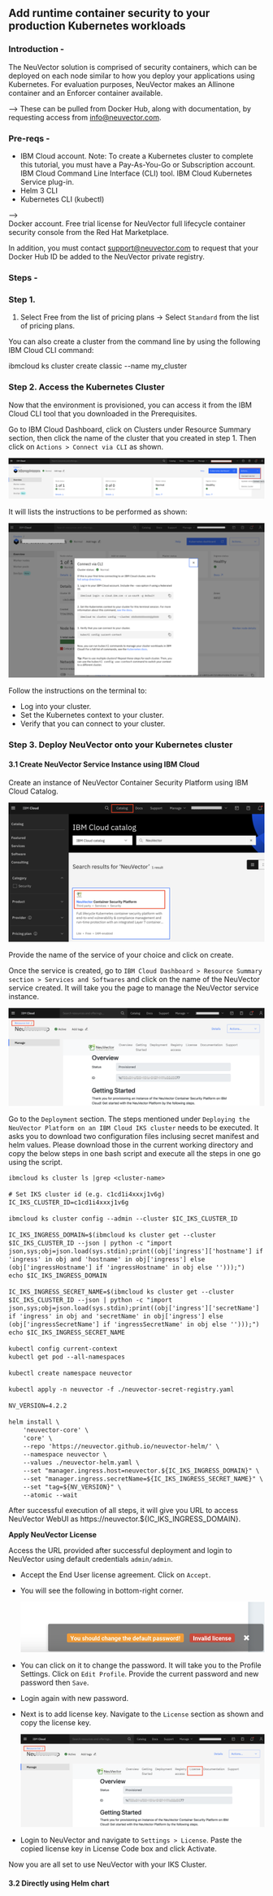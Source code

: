 ## Add runtime container security to your production Kubernetes workloads

### Introduction -

The NeuVector solution is comprised of security containers, which can be deployed on each node similar to how you deploy your applications using Kubernetes. 
For evaluation purposes, NeuVector makes an Allinone container and an Enforcer container available. 

--> These can be pulled from Docker Hub, along with documentation, by requesting access from info@neuvector.com.

### Pre-reqs -


* IBM Cloud account. Note: To create a Kubernetes cluster to complete this tutorial, you must have a Pay-As-You-Go or Subscription account.
    IBM Cloud Command Line Interface (CLI) tool.
    IBM Cloud Kubernetes Service plug-in.
* Helm 3 CLI
* Kubernetes CLI (kubectl)
    
-->    
    Docker account.
    Free trial license for NeuVector full lifecycle container security console from the Red Hat Marketplace.

In addition, you must contact support@neuvector.com to request that your Docker Hub ID be added to the NeuVector private registry.

### Steps -

### Step 1.

1. Select Free from the list of pricing plans -> Select `Standard` from the list of pricing plans.


You can also create a cluster from the command line by using the following IBM Cloud CLI command:

ibmcloud ks cluster create classic --name my_cluster

### Step 2. Access the Kubernetes Cluster

Now that the environment is provisioned, you can access it from the IBM Cloud CLI tool that you downloaded in the Prerequisites.

Go to IBM Cloud Dashboard, click on Clusters under Resource Summary section, then click the name of the cluster that you created in step 1. Then click on `Actions > Connect via CLI` as shown.

![](./images/connect-cli.png)

It will lists the instructions to be performed as shown:

![](./images/cli-cmds.png)

Follow the instructions on the terminal to:

* Log into your cluster.
* Set the Kubernetes context to your cluster.
* Verify that you can connect to your cluster.

### Step 3. Deploy NeuVector onto your Kubernetes cluster

#### 3.1 Create NeuVector Service Instance using IBM Cloud

Create an instance of NeuVector Container Security Platform using IBM Cloud Catalog. 

![](./images/NeuVector-CloudCatalog.png)

Provide the name of the service of your choice and click on create.

Once the service is created, go to `IBM Cloud Dashboard > Resource Summary section > Services and Softwares` and click on the name of the NeuVector service created. It will take you the page to manage the NeuVector service instance. 

![](./images/manage-service.png)

Go to the `Deployment` section. The steps mentioned under `Deploying the NeuVector Platform on an IBM Cloud IKS cluster` needs to be executed. It asks you to download two configuration files inclusing secret manifest and helm values. Please download those in the current working directory and copy the below steps in one bash script and execute all the steps in one go using the script.

```
ibmcloud ks cluster ls |grep <cluster-name>

# Set IKS cluster id (e.g. c1cd1i4xxxj1v6g)
IC_IKS_CLUSTER_ID=c1cd1i4xxxj1v6g

ibmcloud ks cluster config --admin --cluster $IC_IKS_CLUSTER_ID

IC_IKS_INGRESS_DOMAIN=$(ibmcloud ks cluster get --cluster $IC_IKS_CLUSTER_ID --json | python -c "import json,sys;obj=json.load(sys.stdin);print((obj['ingress']['hostname'] if 'ingress' in obj and 'hostname' in obj['ingress'] else (obj['ingressHostname'] if 'ingressHostname' in obj else '')));")
echo $IC_IKS_INGRESS_DOMAIN

IC_IKS_INGRESS_SECRET_NAME=$(ibmcloud ks cluster get --cluster $IC_IKS_CLUSTER_ID --json | python -c "import json,sys;obj=json.load(sys.stdin);print((obj['ingress']['secretName'] if 'ingress' in obj and 'secretName' in obj['ingress'] else (obj['ingressSecretName'] if 'ingressSecretName' in obj else '')));")
echo $IC_IKS_INGRESS_SECRET_NAME

kubectl config current-context
kubectl get pod --all-namespaces

kubectl create namespace neuvector

kubectl apply -n neuvector -f ./neuvector-secret-registry.yaml

NV_VERSION=4.2.2

helm install \
    'neuvector-core' \
    'core' \
    --repo 'https://neuvector.github.io/neuvector-helm/' \
    --namespace neuvector \
    --values ./neuvector-helm.yaml \
    --set "manager.ingress.host=neuvector.${IC_IKS_INGRESS_DOMAIN}" \
    --set "manager.ingress.secretName=${IC_IKS_INGRESS_SECRET_NAME}" \
    --set "tag=${NV_VERSION}" \
    --atomic --wait
```

After successful execution of all steps, it will give you URL to access NeuVector WebUI as https://neuvector.${IC_IKS_INGRESS_DOMAIN}.

**Apply NeuVector License**

Access the URL provided after successful deployment and login to NeuVector using default credentials `admin/admin`.

* Accept the End User license agreement. Click on `Accept`.
* You will see the following in bottom-right corner.

  ![](./images/notification.png)
  
* You can click on it to change the password.  It will take you to the Profile Settings. Click on `Edit Profile`. Provide the current password and new password then `Save`.
* Login again with new password.
* Next is to add license key. Navigate to the `License` section as shown and copy the license key.

  ![](./images/manage-service-license.png)
  
* Login to NeuVector and navigate to `Settings > License`. Paste the copied license key in License Code box and click Activate.

Now you are all set to use NeuVector with your IKS Cluster.

#### 3.2 Directly using Helm chart

